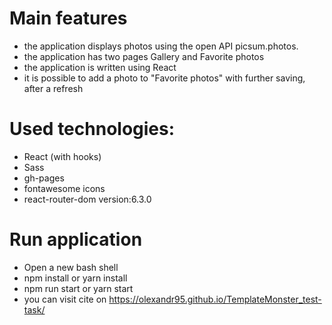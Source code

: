 # Main features
- the application displays photos using the open API picsum.photos.
- the application has two pages Gallery and Favorite photos
- the application is written using React
- it is possible to add a photo to "Favorite photos" with further saving, after a refresh

# Used technologies:

- React (with hooks)
- Sass
- gh-pages
- fontawesome icons
- react-router-dom version:6.3.0

# Run application

- Open a new bash shell
- npm install or yarn install
- npm run start or yarn start
- you can visit cite on  https://olexandr95.github.io/TemplateMonster_test-task/

